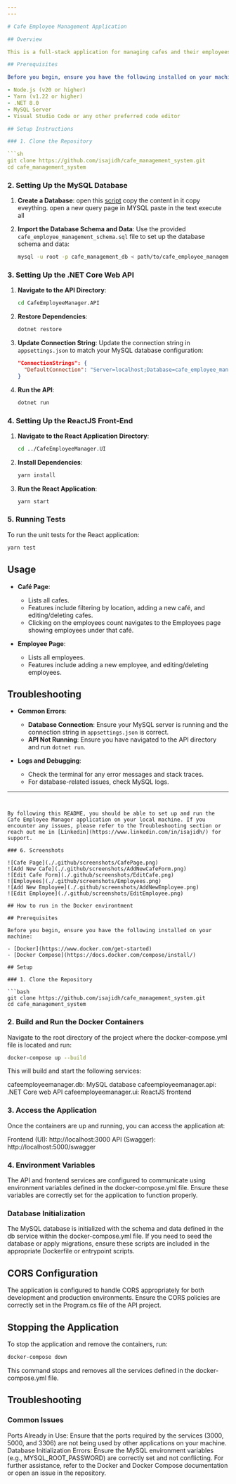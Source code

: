 ```yaml
---
---

# Cafe Employee Management Application

## Overview

This is a full-stack application for managing cafes and their employees. The front-end is built with ReactJS, Redux, Redux-Saga, React Router, Material-UI, and AgGrid. The back-end is a .NET Core web API, and the database is MySQL.

## Prerequisites

Before you begin, ensure you have the following installed on your machine:

- Node.js (v20 or higher)
- Yarn (v1.22 or higher)
- .NET 8.0
- MySQL Server
- Visual Studio Code or any other preferred code editor

## Setup Instructions

### 1. Clone the Repository

```sh
git clone https://github.com/isajidh/cafe_management_system.git
cd cafe_management_system
```

### 2. Setting Up the MySQL Database

1. **Create a Database**:
   open this [script](./CafeEmployeeManager.DB/cafe%20management%20schema/cafe_employee_management_schema.sql)
   copy the content in it copy eveything.
   open a new query page in MYSQL
   paste in the text
   execute all

2. **Import the Database Schema and Data**:
   Use the provided `cafe_employee_management_schema.sql` file to set up the database schema and data:
   ```sh
   mysql -u root -p cafe_management_db < path/to/cafe_employee_management_schema.sql
   ```

### 3. Setting Up the .NET Core Web API

1. **Navigate to the API Directory**:

   ```sh
   cd CafeEmployeeManager.API
   ```

2. **Restore Dependencies**:

   ```sh
   dotnet restore
   ```

3. **Update Connection String**:
   Update the connection string in `appsettings.json` to match your MySQL database configuration:

   ```json
   "ConnectionStrings": {
     "DefaultConnection": "Server=localhost;Database=cafe_employee_management_db;User=root;Password=yourpassword;"
   }
   ```

4. **Run the API**:
   ```sh
   dotnet run
   ```

### 4. Setting Up the ReactJS Front-End

1. **Navigate to the React Application Directory**:

   ```sh
   cd ../CafeEmployeeManager.UI
   ```

2. **Install Dependencies**:

   ```sh
   yarn install
   ```

3. **Run the React Application**:
   ```sh
   yarn start
   ```

### 5. Running Tests

To run the unit tests for the React application:

```sh
yarn test
```

## Usage

- **Café Page**:

  - Lists all cafes.
  - Features include filtering by location, adding a new café, and editing/deleting cafes.
  - Clicking on the employees count navigates to the Employees page showing employees under that café.

- **Employee Page**:
  - Lists all employees.
  - Features include adding a new employee, and editing/deleting employees.

## Troubleshooting

- **Common Errors**:

  - **Database Connection**: Ensure your MySQL server is running and the connection string in `appsettings.json` is correct.
  - **API Not Running**: Ensure you have navigated to the API directory and run `dotnet run`.

- **Logs and Debugging**:
  - Check the terminal for any error messages and stack traces.
  - For database-related issues, check MySQL logs.

---
```


By following this README, you should be able to set up and run the Cafe Employee Manager application on your local machine. If you encounter any issues, please refer to the Troubleshooting section or reach out me in [Linkedin](https://www.linkedin.com/in/isajidh/) for support.

### 6. Screenshots

![Cafe Page](./.github/screenshots/CafePage.png)
![Add New Cafe](./.github/screenshots/AddNewCafeForm.png)
![Edit Cafe Form](./.github/screenshots/EditCafe.png)
![Employees](./.github/screenshots/Employees.png)
![Add New Employee](./.github/screenshots/AddNewEmployee.png)
![Edit Employee](./.github/screenshots/EditEmployee.png)

## How to run in the Docker environtment

## Prerequisites

Before you begin, ensure you have the following installed on your machine:

- [Docker](https://www.docker.com/get-started)
- [Docker Compose](https://docs.docker.com/compose/install/)

## Setup

### 1. Clone the Repository

```bash
git clone https://github.com/isajidh/cafe_management_system.git
cd cafe_management_system
```

### 2. Build and Run the Docker Containers

Navigate to the root directory of the project where the docker-compose.yml file is located and run:

```bash
docker-compose up --build
```

This will build and start the following services:

cafeemployeemanager.db: MySQL database
cafeemployeemanager.api: .NET Core web API
cafeemployeemanager.ui: ReactJS frontend

### 3. Access the Application

Once the containers are up and running, you can access the application at:

Frontend (UI): http://localhost:3000
API (Swagger): http://localhost:5000/swagger

### 4. Environment Variables

The API and frontend services are configured to communicate using environment variables defined in the docker-compose.yml file. Ensure these variables are correctly set for the application to function properly.

### Database Initialization

The MySQL database is initialized with the schema and data defined in the db service within the docker-compose.yml file. If you need to seed the database or apply migrations, ensure these scripts are included in the appropriate Dockerfile or entrypoint scripts.

## CORS Configuration

The application is configured to handle CORS appropriately for both development and production environments. Ensure the CORS policies are correctly set in the Program.cs file of the API project.

## Stopping the Application

To stop the application and remove the containers, run:

```bash
docker-compose down
```

This command stops and removes all the services defined in the docker-compose.yml file.

## Troubleshooting

### Common Issues

Ports Already in Use: Ensure that the ports required by the services (3000, 5000, and 3306) are not being used by other applications on your machine.
Database Initialization Errors: Ensure the MySQL environment variables (e.g., MYSQL_ROOT_PASSWORD) are correctly set and not conflicting.
For further assistance, refer to the Docker and Docker Compose documentation or open an issue in the repository.
